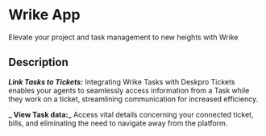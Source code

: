 # Wrike App

Elevate your project and task management to new heights with Wrike

## Description

**_Link Tasks to Tickets:_** Integrating Wrike Tasks with Deskpro Tickets enables your agents to seamlessly access information from a Task while they work on a ticket, streamlining communication for increased efficiency.

**_ View Task data:_** Access vital details concerning your connected ticket, bills, and eliminating the need to navigate away from the platform.
